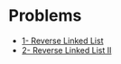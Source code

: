 # Problems
- [1- Reverse Linked List](https://leetcode.com/problems/reverse-linked-list/submissions/)
- [2- Reverse Linked List II](https://leetcode.com/problems/reverse-linked-list-ii/description/)